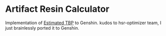 # Artifact Resin Calculator

Implementation of [Estimated TBP](https://github.com/fribbels/hsr-optimizer/blob/0b2cd85501a20444694252b74f3d6c84462e7fac/docs/guides/en/stat-score.md#estimated-tbp) to Genshin.
kudos to hsr-optimizer team, I just brainlessly ported it to Genshin.
